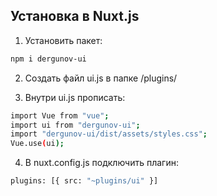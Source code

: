 ## Установка в Nuxt.js

1. Установить пакет:

```sh
npm i dergunov-ui
```

2. Создать файл ui.js в папке /plugins/

3. Внутри ui.js прописать:

```sh
import Vue from "vue";
import ui from "dergunov-ui";
import "dergunov-ui/dist/assets/styles.css";
Vue.use(ui);
```

4. В nuxt.config.js подключить плагин:

```sh
plugins: [{ src: "~plugins/ui" }]
```
